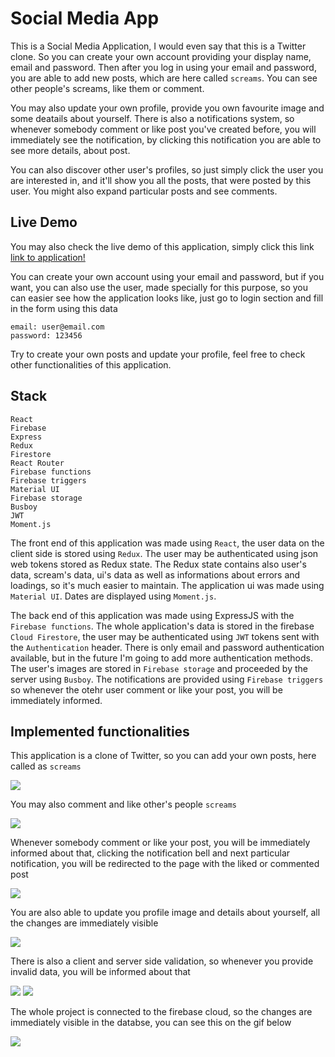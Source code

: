 # Social Media App

This is a Social Media Application, I would even say that this is a Twitter clone. So you can create your own account providing your display name, email and password. Then after you log in using your email and password, you are able to add new posts, which are here called `screams`. You can see other people's screams, like them or comment.

You may also update your own profile, provide you own favourite image and some deatails about yourself. There is also a notifications system, so whenever somebody comment or like post you've created before, you will immediately see the notification, by clicking this notification you are able to see more details, about post.

You can also discover other user's profiles, so just simply click the user you are interested in, and it'll show you all the posts, that were posted by this user. You might also expand particular posts and see comments.

## Live Demo

You may also check the live demo of this application, simply click this link
[link to application!](https://social-media-maticoder.netlify.app/)

You can create your own account using your email and password, but if you want, you can also use the user, made specially for this purpose, so you can easier see how the application looks like, just go to login section and fill in the form using this data

```
email: user@email.com
password: 123456
```

Try to create your own posts and update your profile, feel free to check other functionalities of this application.

## Stack

```
React
Firebase
Express
Redux
Firestore
React Router
Firebase functions
Firebase triggers
Material UI
Firebase storage
Busboy
JWT
Moment.js
```

The front end of this application was made using `React`, the user data on the client side is stored using `Redux`. The user may be authenticated using json web tokens stored as Redux state. The Redux state contains also user's data, scream's data, ui's data as well as informations about errors and loadings, so it's much easier to maintain. The application ui was made using `Material UI`. Dates are displayed using `Moment.js`.

The back end of this application was made using ExpressJS with the `Firebase functions`. The whole application's data is stored in the firebase `Cloud Firestore`, the user may be authenticated using `JWT` tokens sent with the `Authentication` header. There is only email and password authentication available, but in the future I'm going to add more authentication methods. The user's images are stored in `Firebase storage` and proceeded by the server using `Busboy`. The notifications are provided using `Firebase triggers` so whenever the otehr user comment or like your post, you will be immediately informed.

## Implemented functionalities

This application is a clone of Twitter, so you can add your own posts, here called as `screams`

![](https://github.com/maticoder/todo-firebase-facebook-auth/blob/master/images/post.gif)

You may also comment and like other's people `screams`

![](https://github.com/maticoder/todo-firebase-facebook-auth/blob/master/images/likeandcomment.gif)

Whenever somebody comment or like your post, you will be immediately informed about that, clicking the notification bell and next particular notification, you will be redirected to the page with the liked or commented post

![](https://github.com/maticoder/todo-firebase-facebook-auth/blob/master/images/notifications.gif)

You are also able to update you profile image and details about yourself, all the changes are immediately visible

![](https://github.com/maticoder/todo-firebase-facebook-auth/blob/master/images/profile.gif)

There is also a client and server side validation, so whenever you provide invalid data, you will be informed about that

![](https://github.com/maticoder/todo-firebase-facebook-auth/blob/master/images/login.gif) ![](https://github.com/maticoder/todo-firebase-facebook-auth/blob/master/images/signup.gif)

The whole project is connected to the firebase cloud, so the changes are immediately visible in the databse, you can see this on the gif below

![](https://github.com/maticoder/todo-firebase-facebook-auth/blob/master/images/immediately.gif)

<!-- ## How to start using this app?

To start using this application you have to clone or download this repository using

```
git clone https://github.com/maticoder/todo-firebase-facebook-auth
```

command

next you have to install all required node modules using

```
npm install
cd functions
npm install
```

you also have to set your own firebase application up, with facebook authentication, cloud firestore and firebase functions. Provide your own `serviceAccountKey.json` file in the `functions` directory in order to run your application. You also have to create `config.js` file in `src` directory, put there your firebase config. Next you need to deploy firebase functions, using

```
firebase deploy
```

in `functions` directory, make sure that you have `firebase-tools` installed, using following command

```
npm install -g firebase-tools
```

now you just have to run application using

```
npm start
```

remember to make sure that you have got your own firebase project. As I mentioned before, you have to change `config.js` file with your firebase config data and `serviceAccountKey.json` with your key to make this application work properly. You have to also change url to fetch data from firebase to your own url.

## How does it look like?

You may also see the application here, but I highly recommend you use the live demo mentioned above

![](https://github.com/maticoder/todo-firebase-facebook-auth/blob/master/how.gif) -->
